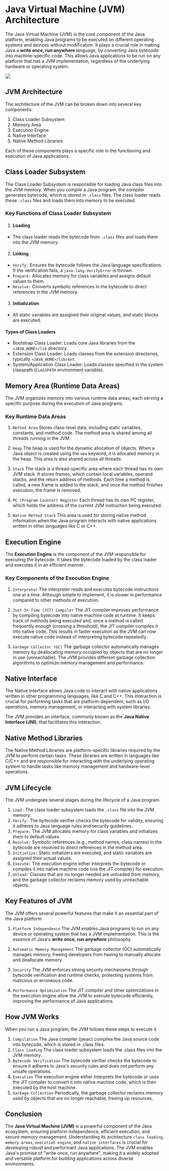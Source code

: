 # Java Virtual Machine (JVM) Architecture
The Java Virtual Machine (JVM) is the core component of the Java platform, enabling Java programs to be executed on different operating systems and devices without modification. It plays a crucial role in making Java a **write once, run anywhere** language, by converting Java bytecode into machine-specific code. This allows Java applications to be run on any platform that has a JVM implementation, regardless of the underlying hardware or operating system.

[![](https://markdown-videos-api.jorgenkh.no/youtube/MxVJct7hg1w)](https://youtu.be/MxVJct7hg1w)

## JVM Architecture
The architecture of the JVM can be broken down into several key components:
1. Class Loader Subsystem
2. Memory Area
3. Execution Engine
4. Native Interface
5. Native Method Libraries

Each of these components plays a specific role in the functioning and execution of Java applications.

## Class Loader Subsystem
The Class Loader Subsystem is responsible for loading Java class files into the JVM memory. When you compile a Java program, the compiler generates bytecode, which is stored in `.class` files. The class loader reads these `.class` files and loads them into memory to be executed.

### Key Functions of Class Loader Subsystem
1. #### Loading
* The class loader reads the bytecode from `.class` files and loads them into the JVM memory.

2. #### Linking
* `Verify:` Ensures the bytecode follows the Java language specifications. If the verification fails, a `java.lang.VerifyError` is thrown.
* `Prepare:` Allocates memory for class variables and assigns default values to them.
* `Resolve:` Converts symbolic references in the bytecode to direct references in the JVM memory.

3. #### Initialization
* All static variables are assigned their original values, and static blocks are executed.

#### Types of Class Loaders
* Bootstrap Class Loader: Loads core Java libraries from the `<JAVA_HOME>/lib` directory.
* Extension Class Loader: Loads classes from the extension directories, typically `<JAVA_HOME>/lib/ext`.
* System/Application Class Loader: Loads classes specified in the system classpath (`CLASSPATH` environment variable).

## Memory Area (Runtime Data Areas)
The JVM organizes memory into various runtime data areas, each serving a specific purpose during the execution of Java programs.

### Key Runtime Data Areas
1. `Method Area` Stores class-level data, including static variables, constants, and method code. The method area is shared among all threads running in the JVM.

2. `Heap` The heap is used for the dynamic allocation of objects. When a Java object is created using the `new` keyword, it is allocated memory in the heap. This area is also shared across all threads.

3. `Stack` The stack is a thread-specific area where each thread has its own JVM stack. It stores frames, which contain local variables, operand stacks, and the return address of methods. Each time a method is called, a new frame is added to the stack, and once the method finishes execution, the frame is removed.

4. `PC (Program Counter) Register` Each thread has its own PC register, which holds the address of the current JVM instruction being executed.

5. `Native Method Stack` This area is used for storing native method information when the Java program interacts with native applications written in other languages like C or C++.

## Execution Engine
The **Execution Engine** is the component of the JVM responsible for executing the bytecode. It takes the bytecode loaded by the class loader and executes it in an efficient manner.

### Key Components of the Execution Engine
1. `Interpreter` The interpreter reads and executes bytecode instructions one at a time. Although simple to implement, it is slower in performance compared to other methods of execution.

2. `Just-In-Time (JIT) Compiler` The JIT compiler improves performance by compiling bytecode into native machine code at runtime. It keeps track of methods being executed and, once a method is called frequently enough (crossing a threshold), the JIT compiler compiles it into native code. This results in faster execution as the JVM can now execute native code instead of interpreting bytecode repeatedly.

3. `Garbage Collector (GC)` The garbage collector automatically manages memory by deallocating memory occupied by objects that are no longer in use (unreachable). The JVM provides different garbage collection algorithms to optimize memory management and performance.

## Native Interface
The Native Interface allows Java code to interact with native applications written in other programming languages, like C and C++. This interaction is crucial for performing tasks that are platform-dependent, such as I/O operations, memory management, or interacting with system libraries.

The JVM provides an interface, commonly known as the **Java Native Interface (JNI)**, that facilitates this interaction.

## Native Method Libraries
The Native Method Libraries are platform-specific libraries required by the JVM to perform certain tasks. These libraries are written in languages like C/C++ and are responsible for interacting with the underlying operating system to handle tasks like memory management and hardware-level operations.

## JVM Lifecycle
The JVM undergoes several stages during the lifecycle of a Java program
1. `Load:` The class loader subsystem loads the `.class` file into the JVM memory.
2. `Verify:` The bytecode verifier checks the bytecode for validity, ensuring it adheres to Java language rules and security guidelines.
3. `Prepare:` The JVM allocates memory for class variables and initializes them to default values.
4. `Resolve:` Symbolic references (e.g., method names, class names) in the bytecode are resolved to direct references in the method area.
5. `Initialize:` Static initializers are executed, and static variables are assigned their actual values.
6. `Execute:` The execution engine either interprets the bytecode or compiles it into native machine code (via the JIT compiler) for execution.
7. `Unload:` Classes that are no longer needed are unloaded from memory, and the garbage collector reclaims memory used by unreachable objects.

## Key Features of JVM
The JVM offers several powerful features that make it an essential part of the Java platform

1. `Platform Independence` The JVM enables Java programs to run on any device or operating system that has a JVM implementation. This is the essence of Java's **write once, run anywhere** philosophy.

2. `Automatic Memory Management` The garbage collector (GC) automatically manages memory, freeing developers from having to manually allocate and deallocate memory.

3. `Security` The JVM enforces strong security mechanisms through bytecode verification and runtime checks, protecting systems from malicious or erroneous code.

4. `Performance Optimization` The JIT compiler and other optimizations in the execution engine allow the JVM to execute bytecode efficiently, improving the performance of Java applications.

## How JVM Works
When you run a Java program, the JVM follows these steps to execute it
1. `Compilation` The Java compiler (javac) compiles the Java source code into bytecode, which is stored in .class files.
2. `Class Loading` The class loader subsystem loads the .class files into the JVM memory.
3. `Bytecode Verification` The bytecode verifier checks the bytecode to ensure it adheres to Java's security rules and does not perform any unsafe operations.
4. `Execution` The execution engine either interprets the bytecode or uses the JIT compiler to convert it into native machine code, which is then executed by the host machine.
5. `Garbage Collection` Periodically, the garbage collector reclaims memory used by objects that are no longer reachable, freeing up resources.

## Conclusion
The **Java Virtual Machine (JVM)** is a powerful component of the Java ecosystem, ensuring platform independence, efficient execution, and secure memory management. Understanding its architecture `class loading`, `memory areas`, `execution engine`, and `native interfaces` is crucial for developing robust and performant Java applications. The JVM enables Java's promise of "write once, run anywhere", making it a widely adopted and versatile platform for building applications across diverse environments.